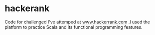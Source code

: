 # hackerank
Code for challenged I've attemped at www.hackerrank.com
.I used the platform to practice Scala and its functional programming features.
